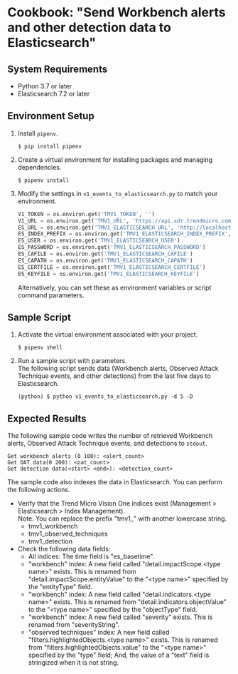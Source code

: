 # Cookbook: "Send Workbench alerts and other detection data to Elasticsearch"

## System Requirements

- Python 3.7 or later
- Elasticsearch 7.2 or later

## Environment Setup

1. Install `pipenv`.
    ```text
    $ pip install pipenv
    ```
2. Create a virtual environment for installing packages and managing dependencies.
    ```text
    $ pipenv install
    ```
3. Modify the settings in `v1_events_to_elasticsearch.py` to match your environment.
    ```python
    V1_TOKEN = os.environ.get('TMV1_TOKEN', '')
    V1_URL = os.environ.get('TMV1_URL', 'https://api.xdr.trendmicro.com')
    ES_URL = os.environ.get('TMV1_ELASTICSEARCH_URL', 'http://localhost:9200')
    ES_INDEX_PREFIX = os.environ.get('TMV1_ELASTICSEARCH_INDEX_PREFIX', 'tmv1_')
    ES_USER = os.environ.get('TMV1_ELASTICSEARCH_USER')
    ES_PASSWORD = os.environ.get('TMV1_ELASTICSEARCH_PASSWORD')
    ES_CAFILE = os.environ.get('TMV1_ELASTICSEARCH_CAFILE')
    ES_CAPATH = os.environ.get('TMV1_ELASTICSEARCH_CAPATH')
    ES_CERTFILE = os.environ.get('TMV1_ELASTICSEARCH_CERTFILE')
    ES_KEYFILE = os.environ.get('TMV1_ELASTICSEARCH_KEYFILE')
    ```
    Alternatively, you can set these as environment variables or script command parameters.

## Sample Script

1. Activate the virtual environment associated with your project.
    ```text
    $ pipenv shell
    ```
2. Run a sample script with parameters.  
    The following script sends data (Workbench alerts, Observed Attack Technique events, and other detections) from the last five days to Elasticsearch.
    ```text
    (python) $ python v1_events_to_elasticsearch.py -d 5 -D
    ```

## Expected Results

The following sample code writes the number of retrieved Workbench alerts, Observed Attack Technique events, and detections to `stdout`.
```text
Get workbench alerts (0 100): <alert_count>
Get OAT data(0 200): <oat_count>
Get detection data(<start> <end>): <detection_count>
```

The sample code also indexes the data in Elasticsearch. You can perform the following actions.

- Verify that the Trend Micro Vision One indices exist (Management > Elasticsearch > Index Management).  
    Note: You can replace the prefix "tmv1_" with another lowercase string.
    - tmv1\_workbench
    - tmv1\_observed\_techniques
    - tmv1\_detection
- Check the following data fields:
    - All indices: The time field is "es\_basetime".
    - "workbench" index: A new field called "detail.impactScope.\<type name\>" exists. This is renamed from "detail.impactScope.entityValue" to the "\<type name\>" specified by the "entityType" field.
    - "workbench" index: A new field called "detail.indicators.\<type name\>" exists. This is renamed from "detail.indicators.objectValue" to the "\<type name\>" specified by the "objectType" field.
    - "workbench" index: A new field called "severity" exists. This is renamed from "severityString".
    - "observed techniques" index: A new field called "filters.highlightedObjects.\<type name\>" exists. This is renamed from "filters.highlightedObjects.value" to the "\<type name\>" specified by the "type" field; And, the value of a "text" field is stringized when it is not string.
